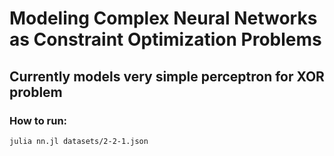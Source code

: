 #  Modeling Complex Neural Networks as Constraint Optimization Problems

## Currently models very simple perceptron for XOR problem

### How to run:

```
julia nn.jl datasets/2-2-1.json
```